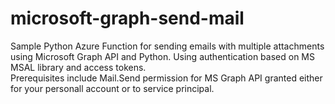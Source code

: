 # microsoft-graph-send-mail
Sample Python Azure Function for sending emails with multiple attachments using Microsoft Graph API and Python. Using authentication based on MS MSAL library and access tokens.  
Prerequisites include Mail.Send permission for MS Graph API granted either for your personall account or to service principal. 
